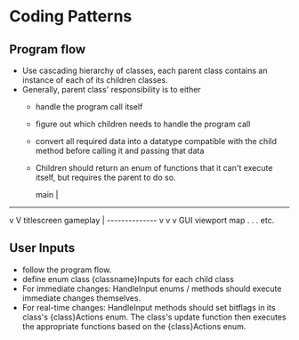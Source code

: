 # Coding Patterns
## Program flow
* Use cascading hierarchy of classes, each parent class contains an instance of each of its children classes.
* Generally, parent class' responsibility is to either
    * handle the program call itself
    * figure out which children needs to handle the program call
    * convert all required data into a datatype compatible with the child method before calling it and passing that data
    * Children should return an enum of functions that it can't execute itself, but requires the parent to do so.

        main
        |
-----------------
v               V
titlescreen    gameplay
                |
           --------------
           v      v      v
         GUI   viewport  map
.
.
.
etc.


## User Inputs
* follow the program flow.
* define enum class {classname}Inputs for each child class
* For immediate changes: HandleInput enums / methods should execute immediate changes themselves.
* For real-time changes: HandleInput methods should set bitflags in its class's {class}Actions enum. The class's update function then executes the appropriate functions based on the {class}Actions enum.